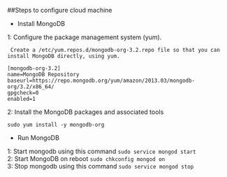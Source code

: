 ##Steps to configure cloud machine

* Install MongoDB 

1: Configure the package management system (yum).

``` 
 Create a /etc/yum.repos.d/mongodb-org-3.2.repo file so that you can install MongoDB directly, using yum.
 
[mongodb-org-3.2]
name=MongoDB Repository
baseurl=https://repo.mongodb.org/yum/amazon/2013.03/mongodb-org/3.2/x86_64/
gpgcheck=0
enabled=1
 ```
 
2: Install the MongoDB packages and associated tools

`sudo yum install -y mongodb-org`

* Run MongoDB

1: Start mongodb using this command `sudo service mongod start`  
2: Start MongoDB on reboot `sudo chkconfig mongod on`  
3: Stop mongodb using this command `sudo service mongod stop`
